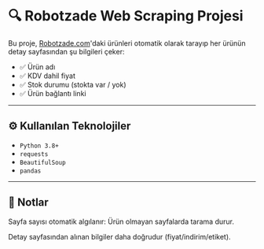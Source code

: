 # 🔍 Robotzade Web Scraping Projesi

Bu proje, [Robotzade.com](https://www.robotzade.com)'daki ürünleri otomatik olarak tarayıp her ürünün detay sayfasından şu bilgileri çeker:

- ✅ Ürün adı
- ✅ KDV dahil fiyat
- ✅ Stok durumu (stokta var / yok)
- ✅ Ürün bağlantı linki

---

## ⚙️ Kullanılan Teknolojiler

- `Python 3.8+`
- `requests`
- `BeautifulSoup`
- `pandas`

---
## 📌 Notlar
Sayfa sayısı otomatik algılanır: Ürün olmayan sayfalarda tarama durur.

Detay sayfasından alınan bilgiler daha doğrudur (fiyat/indirim/etiket).
